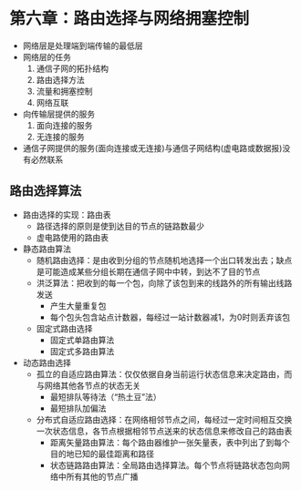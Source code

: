 # 第六章：路由选择与网络拥塞控制
- 网络层是处理端到端传输的最低层
- 网络层的任务
    1. 通信子网的拓扑结构
    1. 路由选择方法
    1. 流量和拥塞控制
    1. 网络互联
- 向传输层提供的服务
    1. 面向连接的服务
    1. 无连接的服务
- 通信子网提供的服务(面向连接或无连接)与通信子网结构(虚电路或数据报)没有必然联系
## 路由选择算法
- 路由选择的实现：路由表
    - 路径选择的原则是使到达目的节点的链路数最少
    - 虚电路使用的路由表
- 静态路由算法
    - 随机路由选择：是由收到分组的节点随机地选择一个出口转发出去；缺点是可能造成某些分组长期在通信子网中中转，到达不了目的节点
    - 洪泛算法：把收到的每一个包，向除了该包到来的线路外的所有输出线路发送
        - 产生大量重复包
        - 每个包头包含站点计数器，每经过一站计数器减1，为0时则丢弃该包
    - 固定式路由选择
        - 固定式单路由算法
        - 固定式多路由算法
- 动态路由选择
    - 孤立的自适应路由算法：仅仅依据自身当前运行状态信息来决定路由，而与网络其他各节点的状态无关
        - 最短排队等待法（“热土豆”法）
        - 最短排队加偏法
    - 分布式自适应路由选择：在网络相邻节点之间，每经过一定时间相互交换一次状态信息，各节点根据相邻节点送来的状态信息来修改自己的路由表
        - 距离矢量路由算法：每个路由器维护一张矢量表，表中列出了到每个目的地已知的最佳距离和路径
        - 状态链路路由算法：全局路由选择算法。每个节点将链路状态包向网络中所有其他的节点广播
